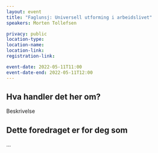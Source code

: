 ```yaml
---
layout: event
title: "Faglunsj: Universell utforming i arbeidslivet"
speakers: Morten Tollefsen

privacy: public
location-type:
location-name:
location-link:
registration-link:

event-date: 2022-05-11T11:00
event-date-end: 2022-05-11T12:00
---
```

## Hva handler det her om?
Beskrivelse

## Dette foredraget er for deg som
...

